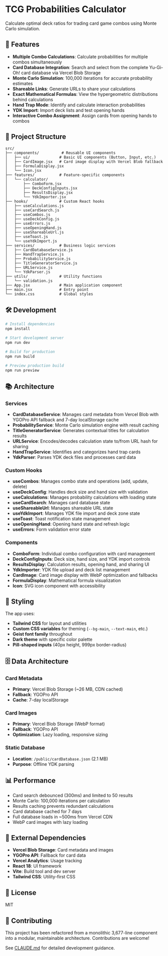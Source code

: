 # TCG Probabilities Calculator

Calculate optimal deck ratios for trading card game combos using Monte Carlo simulation.

## 🚀 Features

- **Multiple Combo Calculations**: Calculate probabilities for multiple combos simultaneously
- **Card Database Integration**: Search and select from the complete Yu-Gi-Oh! card database via Vercel Blob Storage
- **Monte Carlo Simulation**: 100,000 iterations for accurate probability estimates
- **Shareable Links**: Generate URLs to share your calculations
- **Exact Mathematical Formulas**: View the hypergeometric distributions behind calculations
- **Hand Trap Mode**: Identify and calculate interaction probabilities
- **YDK Import**: Import deck lists and test opening hands
- **Interactive Combo Assignment**: Assign cards from opening hands to combos

## 📁 Project Structure

```
src/
├── components/          # Reusable UI components
│   ├── ui/             # Basic UI components (Button, Input, etc.)
│   ├── CardImage.jsx   # Card image display with Vercel Blob fallback
│   ├── FormulaDisplay.jsx
│   └── Icon.jsx
├── features/           # Feature-specific components
│   └── calculator/
│       ├── ComboForm.jsx
│       ├── DeckConfigInputs.jsx
│       ├── ResultsDisplay.jsx
│       └── YdkImporter.jsx
├── hooks/              # Custom React hooks
│   ├── useCalculations.js
│   ├── useCardSearch.js
│   ├── useCombos.js
│   ├── useDeckConfig.js
│   ├── useErrors.js
│   ├── useOpeningHand.js
│   ├── useShareableUrl.js
│   ├── useToast.js
│   └── useYdkImport.js
├── services/           # Business logic services
│   ├── CardDatabaseService.js
│   ├── HandTrapService.js
│   ├── ProbabilityService.js
│   ├── TitleGeneratorService.js
│   ├── URLService.js
│   └── YdkParser.js
├── utils/              # Utility functions
│   └── validation.js
├── App.jsx             # Main application component
├── main.jsx            # Entry point
└── index.css           # Global styles
```

## 🛠️ Development

```bash
# Install dependencies
npm install

# Start development server
npm run dev

# Build for production
npm run build

# Preview production build
npm run preview
```

## 📚 Architecture

### Services

- **CardDatabaseService**: Manages card metadata from Vercel Blob with YGOPro API fallback and 7-day localStorage cache
- **ProbabilityService**: Monte Carlo simulation engine with result caching
- **TitleGeneratorService**: Generates contextual titles for calculation results
- **URLService**: Encodes/decodes calculation state to/from URL hash for sharing
- **HandTrapService**: Identifies and categorizes hand trap cards
- **YdkParser**: Parses YDK deck files and processes card data

### Custom Hooks

- **useCombos**: Manages combo state and operations (add, update, delete)
- **useDeckConfig**: Handles deck size and hand size with validation
- **useCalculations**: Manages probability calculations with loading state
- **useCardSearch**: Manages card database state
- **useShareableUrl**: Manages shareable URL state
- **useYdkImport**: Manages YDK file import and deck zone state
- **useToast**: Toast notification state management
- **useOpeningHand**: Opening hand state and refresh logic
- **useErrors**: Form validation error state

### Components

- **ComboForm**: Individual combo configuration with card management
- **DeckConfigInputs**: Deck size, hand size, and YDK import controls
- **ResultsDisplay**: Calculation results, opening hand, and sharing UI
- **YdkImporter**: YDK file upload and deck list management
- **CardImage**: Card image display with WebP optimization and fallbacks
- **FormulaDisplay**: Mathematical formula visualization
- **Icon**: SVG icon component with accessibility

## 🎨 Styling

The app uses:
- **Tailwind CSS** for layout and utilities
- **Custom CSS variables** for theming (`--bg-main`, `--text-main`, etc.)
- **Geist font family** throughout
- **Dark theme** with specific color palette
- **Pill-shaped inputs** (40px height, 999px border-radius)

## 🗄️ Data Architecture

### Card Metadata
- **Primary**: Vercel Blob Storage (~26 MB, CDN cached)
- **Fallback**: YGOPro API
- **Cache**: 7-day localStorage

### Card Images
- **Primary**: Vercel Blob Storage (WebP format)
- **Fallback**: YGOPro API
- **Optimization**: Lazy loading, responsive sizing

### Static Database
- **Location**: `/public/cardDatabase.json` (2.1 MB)
- **Purpose**: Offline YDK parsing

## 📊 Performance

- Card search debounced (300ms) and limited to 50 results
- Monte Carlo: 100,000 iterations per calculation
- Results caching prevents redundant calculations
- Card database cached for 7 days
- Full database loads in ~500ms from Vercel CDN
- WebP card images with lazy loading

## 🔗 External Dependencies

- **Vercel Blob Storage**: Card metadata and images
- **YGOPro API**: Fallback for card data
- **Vercel Analytics**: Usage tracking
- **React 18**: UI framework
- **Vite**: Build tool and dev server
- **Tailwind CSS**: Utility-first CSS

## 📝 License

MIT

## 🤝 Contributing

This project has been refactored from a monolithic 3,677-line component into a modular, maintainable architecture. Contributions are welcome!

See [CLAUDE.md](CLAUDE.md) for detailed development guidance.
